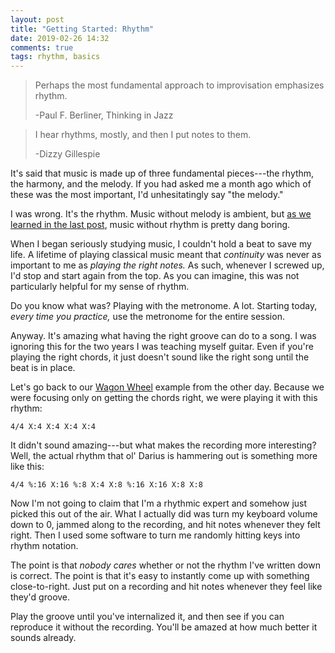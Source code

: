 ```yaml
---
layout: post
title: "Getting Started: Rhythm"
date: 2019-02-26 14:32
comments: true
tags: rhythm, basics
---
```



> Perhaps the most fundamental approach to improvisation emphasizes rhythm.
>
> -Paul F. Berliner, Thinking in Jazz

> I hear rhythms, mostly, and then I put notes to them.
>
> -Dizzy Gillespie

It's said that music is made up of three fundamental pieces---the rhythm, the
harmony, and the melody. If you had asked me a month ago which of these was the
most important, I'd unhesitatingly say "the melody."

I was wrong. It's the rhythm. Music without melody is ambient, but [as we
learned in the last post][basics], music without rhythm is pretty dang boring.

[basics]: https://everygoodboydeservesfruit.com/blog/the-very-basics/

When I began seriously studying music, I couldn't hold a beat to save my life. A
lifetime of playing classical music meant that *continuity* was never as
important to me as *playing the right notes.* As such, whenever I screwed up,
I'd stop and start again from the top. As you can imagine, this was not
particularly helpful for my sense of rhythm.

Do you know what was? Playing with the metronome. A lot. Starting today, *every
time you practice,* use the metronome for the entire session.

Anyway. It's amazing what having the right groove can do to a song. I was
ignoring this for the two years I was teaching myself guitar. Even if you're
playing the right chords, it just doesn't sound like the right song until the
beat is in place.

Let's go back to our [Wagon Wheel][wagon] example from the other day. Because we
were focusing only on getting the chords right, we were playing it with this
rhythm:

[wagon]: https://www.youtube.com/watch?v=hvKyBcCDOB4

```music
4/4 X:4 X:4 X:4 X:4
```

It didn't sound amazing---but what makes the recording more interesting? Well,
the actual rhythm that ol' Darius is hammering out is something more like this:

```music
4/4 %:16 X:16 %:8 X:4 X:8 %:16 X:16 X:8 X:8
```

Now I'm not going to claim that I'm a rhythmic expert and somehow just picked
this out of the air. What I actually did was turn my keyboard volume down to 0,
jammed along to the recording, and hit notes whenever they felt right. Then I
used some software to turn me randomly hitting keys into rhythm notation.

The point is that *nobody cares* whether or not the rhythm I've written down is
correct. The point is that it's easy to instantly come up with something
close-to-right. Just put on a recording and hit notes whenever they feel like
they'd groove.

Play the groove until you've internalized it, and then see if you can reproduce
it without the recording. You'll be amazed at how much better it sounds already.

